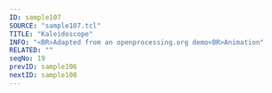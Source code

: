 ```yaml
---
ID: sample107
SOURCE: "sample107.tcl"
TITLE: "Kaleidoscope"
INFO: "<BR>Adapted from an openprocessing.org demo<BR>Animation"
RELATED: ""
seqNo: 19
prevID: sample106
nextID: sample108
---
```

